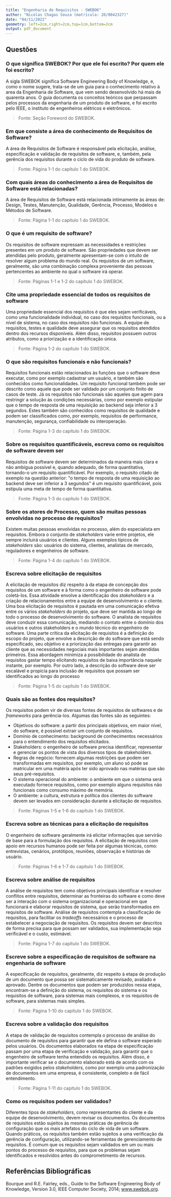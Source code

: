 ```yaml
---
title: "Engenharia de Requisitos - SWEBOK"
author: "Nicolas Chagas Souza (matrícula: 20/0042327)"
date: "04/11/2022"
geometry: left=2cm,right=2cm,top=1cm,bottom=2cm
output: pdf_document
---
```


## Questões

### O que significa SWEBOK? Por que ele foi escrito? Por quem ele foi escrito?

A sigla SWEBOK significa Software Engineering Body of Knowledge, e, como o nome sugere, trata-se de um guia para o conhecimento relativo à area da Engenharia de Software, que vem sendo desenvolvido há mais de quarenta anos. O guia documenta os conceitos teóricos que perpassam pelos processos da engenharia de um produto de software, e foi escrito pelo IEEE, o instituto de engenheiros elétricos e eletrônicos.

> Fonte: Seção Foreword do SWEBOK.

### Em que consiste a área de conhecimento de Requisitos de Software?

A área de Requisitos de Software é responsável pela elicitação, análise, especificação e validação de requisitos de software, e, também, pela gerência dos requisitos durante o ciclo de vida do produto de software.

> Fonte: Página 1-1 do capítulo 1 do SWEBOK.

### Com quais áreas do conhecimento a área de Requisitos de Software está relacionadas?

A área de Requisitos de Software está relacionada intimamente às áreas de: Design, Testes, Manutenção, Qualidade, Gerência, Processo, Modelos e Métodos de Software.

> Fonte: Página 1-1 do capítulo 1 do SWEBOK.

### O que é um requisito de software?

Os requisitos de software expressam as necessidades e restrições presentes em um produto de software. São propriedades que devem ser atendidas pelo produto, geralmente apresentam-se com o intuito de resolver algum problema do mundo real. Os requisitos de um software, geralmente, são uma combinação complexa proveniente das pessoas pertencentes ao ambiente no qual o software irá operar.

> Fonte: Páginas 1-1 e 1-2 do capítulo 1 do SWEBOK.

### Cite uma propriedade essencial de todos os requisitos de software

Uma propriedade essencial dos requisitos é que eles sejam verificáveis, como uma funcionalidade individual, no caso dos requisitos funcionais, ou a nível de sistema, no caso dos requisitos não funcionais. A equipe de requisitos, testes e qualidade deve assegurar que os requisitos atendidos dentro dos recursos disponíveis. Além disso, requisitos possuem outros atributos, como a priorização e a identificação única.

> Fonte: Página 1-2 do capítulo 1 do SWEBOK.

### O que são requisitos funcionais e não funcionais?

Requisitos funcionais estão relacionados às funções que o software deve executar, como por exemplo cadastrar um usuário, e também são conhecidos como funcionalidades. Um requisito funcional também pode ser descrito como aquele que pode ser validado por um conjunto finito de casos de teste. Já os requisitos não funcionais são aqueles que agem para restringir a solução às condições necessárias, como por exemplo estipular que o tempo de resposta de uma requisição ao backend seja inferior a 3 segundos. Estes também são conhecidos como requisitos de qualidade e podem ser classificados como, por exemplo, requisitos de performance, manutenção, segurança, confiabilidade ou interoperação.

> Fonte: Página 1-3 do capítulo 1 do SWEBOK.

### Sobre os requisitos quantificáveis, escreva como os requisitos de software devem ser

Requisitos de software devem ser determinados da maneira mais clara e não ambígua possível e, quando adequado, de forma quantitativa, tornando-o um requisito quantificável. Por exemplo, o requisito citado de exemplo na questão anterior: "o tempo de resposta de uma requisição ao backend deve ser inferior a 3 segundos" é um requisito quantificável, pois estipula uma meta de tempo de forma quantitativa.

> Fonte: Página 1-3 do capítulo 1 do SWEBOK.

### Sobre os atores de Processo, quem são muitas pessoas envolvidas no processo de requisitos?

Existem muitas pessoas envolvidas no processo, além do especialista em requisitos. Embora o conjunto de _stakeholders_ varie entre projetos, ele sempre incluirá usuários e clientes. Alguns exemplos típicos de _stakeholders_ são: usuários do sistema, clientes, analistas de mercado, reguladores e engenheiros de software.

> Fonte: Página 1-4 do capítulo 1 do SWEBOK.

### Escreva sobre elicitação de requisitos

A elicitação de requisitos diz respeito à da etapa de concepção dos requisitos de um software e à forma como o engenheiro de software pode coletá-los. Essa atividade envolve a identificação dos _stakeholders_ e a criação de relacionamentos entre a equipe de desenvolvimento e o cliente. Uma boa elicitação de requisitos é pautada em uma comunicação efetiva entre os vários _stakeholders_ do projeto, que deve ser mantida ao longo de todo o processo de desenvolvimento do software. O analista de requisitos deve conduzir essa comunicação, mediando o contato entre o domínio dos usuários e outros stakeholders e o mundo técnico do engenheiro de software. Uma parte crítica da elicitação de requisitos é a definição do escopo do projeto, que envolve a descrição de do software que está sendo especificado, seu objetivo e a priorização das entregas para garantir ao cliente que as necessidades negociais mais importantes sejam atendidas primeiros. Essa abordagem minimiza a possibilidade do analista de requisitos gastar tempo elicitando requisitos de baixa importância naquele instante, por exemplo. Por outro lado, a descrição do software deve ser escalável e propícia para inclusão de requisitos que possam ser identificados ao longo do processo

> Fonte: Página 1-5 do capítulo 1 do SWEBOK.

### Quais são as fontes dos requisitos?

Os requisitos podem vir de diversas fontes de requisitos de softwares e de _frameworks_ para gerência-los. Algumas das fontes são as seguintes:

- Objetivos do software: a partir dos principais objetivos, em maior nível, do software, é possível extrair um conjunto de requisitos.
- Domínio de conhecimento: background de conhecimentos necessários para o entendimento dos requisitos elicitados.
- Stakeholders: o engenheiro de software precisa identificar, representar e gerenciar os pontos de vista dos diversos tipos de stakeholders.
- Regras de negócio: fornecem algumas restrições que podem ser transformadas em requisitos, por exemplo, um aluno só pode se matricular em uma matéria após ter sido aprovado nas matérias que são seus pré-requisitos.
- O sistema operacional do ambiente: o ambiente em que o sistema será executado fornece requisitos, como por exemplo alguns requisitos não funcionais como consumo máximo de memória.
- O ambiente: a cultura, estrutura e política dos clientes do software devem ser levados em consideração durante a elicitação de requisitos.

> Fonte: Páginas 1-5 e 1-6 do capítulo 1 do SWEBOK.

### Escreva sobre as técnicas para a elicitação de requisitos

O engenheiro de software geralmente irá elicitar informações que servirão de base para a formulação dos requisitos. A elicitação de requisitos com apoio em recursos humanos pode ser feita por algumas técnicas, como: entrevistas, cenários, protótipos, reuniões, observação e histórias de usuário.

> Fonte: Páginas 1-6 e 1-7 do capítulo 1 do SWEBOK.

### Escreva sobre análise de requisitos

A análise de requisitos tem como objetivos principais identificar e resolver conflitos entre requisitos, determinar as fronteiras do software e como deve ser a interação com o sistema organizacional e operacional em que funcionará e elaborar requisitos de sistema, que serão transformados em requisitos de software. Análise de requisitos contempla a classificação de requisitos, para facilitar os _tradeoffs_ necessários e o processo de estabelecer a negociação de requisitos. Os requisitos devem ser descritos de forma precisa para que possam ser validados, sua implementação seja verificável e o custo, estimável.

> Fonte: Página 1-7 do capítulo 1 do SWEBOK.

### Escreve sobre a especificação de requisitos de software na engenharia de software

A especificação de requisitos, geralmente, diz respeito à etapa de produção de um documento que possa ser sistematicamente revisado, avaliado e aprovado. Dentre os documentos que podem ser produzidos nessa etapa, encontram-se a definição do sistema, os requisitos do sistema e os requisitos de software, para sistemas mais complexos, e os requisitos de software, para sistemas mais simples.

> Fonte: Página 1-10 do capítulo 1 do SWEBOK.

### Escreva sobre a validação dos requisitos

A etapa de validação de requisitos contempla o processo de análise do documento de requisitos para garantir que ele defina o software esperado pelos usuários. Os documentos elaborados na etapa de especificação passam por uma etapa de verificação e validação, para garantir que o engenheiro de software tenha entendido os requisitos. Além disso, é importante verificar se o documento elaborado está de acordo com os padrões exigidos pelos _stakeholders_, como por exemplo uma padronização de documentos em uma empresa, é consistente, completo e de fácil entendimento.

> Fonte: Página 1-11 do capítulo 1 do SWEBOK.

### Como os requisitos podem ser validados?

Diferentes tipos de _stakeholders_, como representantes do cliente e da equipe de desenvolvimento, devem revisar os documentos. Os documentos de requisitos estão sujeitos às mesmas práticas de gerência de configuração que os mais artefatos do ciclo de vida de um software. Quando práticos, os requisitos também estão sujeitos a uma verificação da gerência de configuração, utilizando-se ferramentas de gerenciamento de requisitos. É comum que os requisitos sejam validados em um ou mais pontos do processo de requisitos, para que os problemas sejam identificados e resolvidos antes do comprometimento de recursos.

## Referências Bibliográficas

Bourque and R.E. Fairley, eds., Guide to the Software Engineering Body of Knowledge, Version 3.0, IEEE Computer Society, 2014; www.swebok.org.
